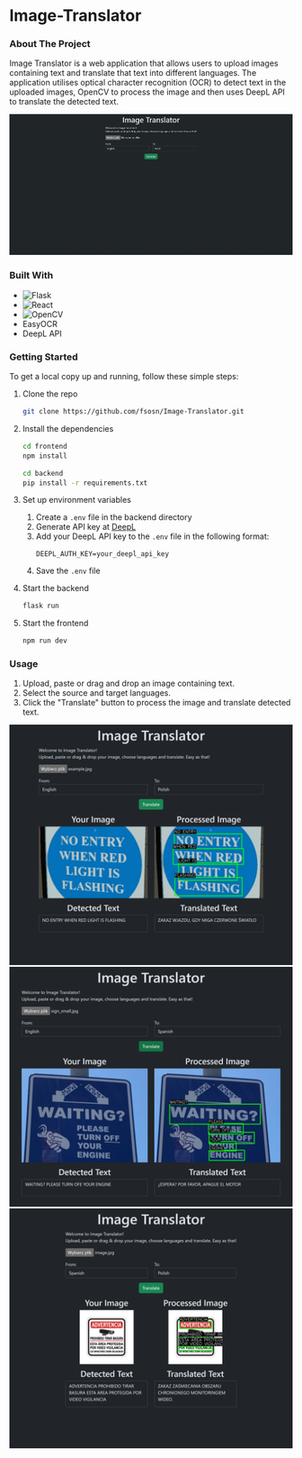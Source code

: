 # Image-Translator

### About The Project

Image Translator is a web application that allows users to upload images containing text and translate that text into different languages. The application utilises optical character recognition (OCR) to detect text in the uploaded images, OpenCV to process the image and then uses DeepL API to translate the detected text.

![Usage example](documentation/capture.gif)

### Built With

- ![Flask](https://img.shields.io/badge/flask-%23000.svg?style=for-the-badge&logo=flask&logoColor=white)
- ![React](https://img.shields.io/badge/react-%2320232a.svg?style=for-the-badge&logo=react&logoColor=%2361DAFB)
- ![OpenCV](https://img.shields.io/badge/opencv-%23white.svg?style=for-the-badge&logo=opencv&logoColor=white)
- EasyOCR
- DeepL API

### Getting Started

To get a local copy up and running, follow these simple steps:

1. Clone the repo
   ```sh
   git clone https://github.com/fsosn/Image-Translator.git
   ```
2. Install the dependencies
   ```sh
   cd frontend
   npm install
   ```
   ```sh
   cd backend
   pip install -r requirements.txt
   ```
3. Set up environment variables

   1. Create a `.env` file in the backend directory
   2. Generate API key at [DeepL](https://www.deepl.com/pro-api)
   3. Add your DeepL API key to the `.env` file in the following format:
      ```plaintext
      DEEPL_AUTH_KEY=your_deepl_api_key
      ```
   4. Save the `.env` file

4. Start the backend
   ```sh
   flask run
   ```
5. Start the frontend
   ```sh
   npm run dev
   ```

### Usage

1. Upload, paste or drag and drop an image containing text.
2. Select the source and target languages.
3. Click the "Translate" button to process the image and translate detected text.

![Screenshot_1](documentation/screenshot_1.png)
![Screenshot_2](documentation/screenshot_2.png)
![Screenshot_3](documentation/screenshot_3.png)